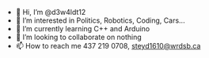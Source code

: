 - 👋 Hi, I’m @d3w4ldt12
- 👀 I’m interested in Politics, Robotics, Coding, Cars...
- 🌱 I’m currently learning C++ and Arduino
- 💞️ I’m looking to collaborate on nothing
- 📫 How to reach me 437 219 0708, steyd1610@wrdsb.ca
